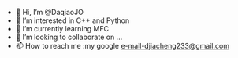 - 👋 Hi, I’m @DaqiaoJO
- 👀 I’m interested in C++ and Python
- 🌱 I’m currently learning MFC
- 💞️ I’m looking to collaborate on ...
- 📫 How to reach me :my google e-mail-djiacheng233@gmail.com

<!---
DaqiaoJO/DaqiaoJO is a ✨ special ✨ repository because its `README.md` (this file) appears on your GitHub profile.
You can click the Preview link to take a look at your changes.
--->

